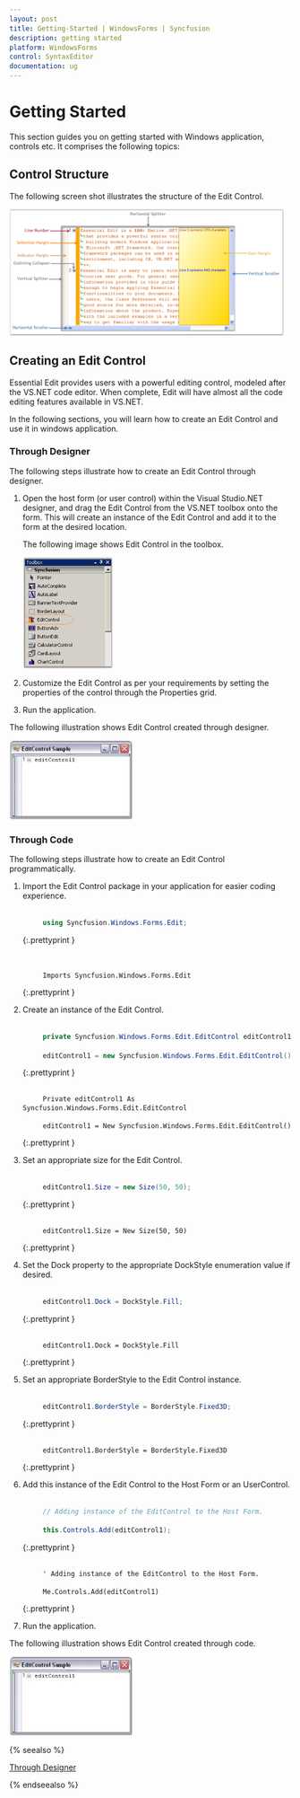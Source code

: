 ```yaml
---
layout: post
title: Getting-Started | WindowsForms | Syncfusion
description: getting started
platform: WindowsForms
control: SyntaxEditor
documentation: ug
---
```


# Getting Started

This section guides you on getting started with Windows application, controls etc. It comprises the following topics:



## Control Structure

The following screen shot illustrates the structure of the Edit Control.



![](Getting-Started_images/Getting-Started_img1.png)




## Creating an Edit Control

Essential Edit provides users with a powerful editing control, modeled after the VS.NET code editor. When complete, Edit will have almost all the code editing features available in VS.NET.

In the following sections, you will learn how to create an Edit Control and use it in windows application.



### Through Designer

The following steps illustrate how to create an Edit Control through designer.

1. Open the host form (or user control) within the Visual Studio.NET designer, and drag the Edit Control from the VS.NET toolbox onto the form. This will create an instance of the Edit Control and add it to the form at the desired location.



   The following image shows Edit Control in the toolbox.



   ![](Getting-Started_images/Getting-Started_img2.jpeg)




2. Customize the Edit Control as per your requirements by setting the properties of the control through the Properties grid.
3. Run the application.



The following illustration shows Edit Control created through designer.



![](Getting-Started_images/Getting-Started_img3.jpeg)




### Through Code

The following steps illustrate how to create an Edit Control programmatically.

1. Import the Edit Control package in your application for easier coding experience.

   ~~~ cs

		using Syncfusion.Windows.Forms.Edit;

   ~~~
   {:.prettyprint }
   
   ~~~ vbnet


		Imports Syncfusion.Windows.Forms.Edit

   ~~~
   {:.prettyprint }

2. Create an instance of the Edit Control.

   ~~~ cs

		private Syncfusion.Windows.Forms.Edit.EditControl editControl1;

		editControl1 = new Syncfusion.Windows.Forms.Edit.EditControl();

   ~~~ 
   {:.prettyprint }
   
   ~~~ vbnet

		Private editControl1 As Syncfusion.Windows.Forms.Edit.EditControl

		editControl1 = New Syncfusion.Windows.Forms.Edit.EditControl()

   ~~~
   {:.prettyprint }

3. Set an appropriate size for the Edit Control.

   ~~~ cs

		editControl1.Size = new Size(50, 50);

   ~~~
   {:.prettyprint }
   
   ~~~ vbnet

		editControl1.Size = New Size(50, 50)

   ~~~
   {:.prettyprint }

4. Set the Dock property to the appropriate DockStyle enumeration value if desired.

   ~~~ cs

		editControl1.Dock = DockStyle.Fill;

   ~~~ 
   {:.prettyprint }

   ~~~ vbnet

		editControl1.Dock = DockStyle.Fill
   ~~~
   {:.prettyprint }


5. Set an appropriate BorderStyle to the Edit Control instance.


   ~~~ cs

		editControl1.BorderStyle = BorderStyle.Fixed3D;

   ~~~
   {:.prettyprint }

   ~~~ vbnet

		editControl1.BorderStyle = BorderStyle.Fixed3D

   ~~~
   {:.prettyprint }

6. Add this instance of the Edit Control to the Host Form or an UserControl.

   ~~~ cs

		// Adding instance of the EditControl to the Host Form.

		this.Controls.Add(editControl1);

   ~~~
   {:.prettyprint }  

   ~~~ vbnet

		' Adding instance of the EditControl to the Host Form.

		Me.Controls.Add(editControl1)

   ~~~
   {:.prettyprint }

7. Run the application.



The following illustration shows Edit Control created through code.



![](Getting-Started_images/Getting-Started_img4.jpeg)


{% seealso %}

[Through Designer](#through-designer)

{% endseealso %}